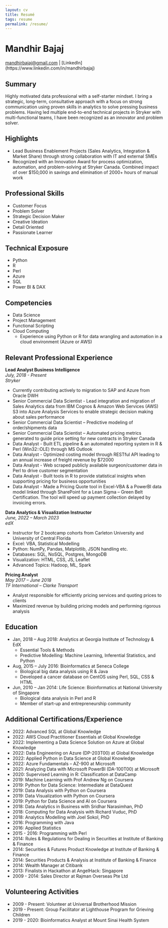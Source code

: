 ```yaml
---
layout: cv
title: Resumé
tags: resume
permalink: /resume/
---
```


# Mandhir Bajaj

<div id="webaddress">
<a href="mailto:mandhirbajaj@gmail.com">mandhirbajaj@gmail.com</a>
|
[LinkedIn](https://www.linkedin.com/in/mandhirbajaj)
</div>

## Summary

Highly motivated data professional with a self-starter mindset. I bring a strategic, long-term, consultative approach with a focus on strong communication using proven skills in analytics to solve pressing business problems. Having led multiple end-to-end technical projects in Stryker with multi-functional teams, I have been recognized as an innovator and problem solver.

## Highlights

- Lead Business Enablement Projects (Sales Analytics, Integration & Market Share) through strong collaboration with IT and external SMEs
- Recognized with an Innovation Award for process optimization, automation, and problem-solving at Stryker Canada. Combined impact of over $150,000 in savings and elimination of 2000+ hours of manual work

## Professional Skills

- Customer Focus
- Problem Solver
- Strategic Decision Maker
- Creative Ideation
- Detail Oriented
- Passionate Learner

## Technical Exposure

- Python
- R
- Perl
- Azure
- SQL
- Power BI & DAX

## Competencies

- Data Science
- Project Management
- Functional Scripting
- Cloud Computing
  - Experience using Python or R for data wrangling and automation in a cloud environment (Azure or AWS)

## Relevant Professional Experience

**Lead Analyst Business Intelligence**  
*July, 2018 - Present*  
*Stryker*

- Currently contributing actively to migration to SAP and Azure from Oracle DWH
- Senior Commercial Data Scientist - Lead integration and migration of Sales Analytics data from IBM Cognos & Amazon Web Services (AWS) S3 into Azure Analysis Services to enable strategic decision making about sales performance
- Senior Commercial Data Scientist – Predictive modeling of order/shipments data
- Senior Commercial Data Scientist – Automated pricing metrics generated to guide price setting for new contracts in Stryker Canada
- Data Analyst - Built ETL pipeline & an automated reporting system in R & Perl (Win32::OLE) through MS Outlook
- Data Analyst - Optimized costing model through RESTful API leading to an annual increase of freight revenue by $72000
- Data Analyst - Web scraped publicly available surgeon/customer data in Perl to drive customer segmentation
- Data Analyst - Built tools in R to provide statistical insights when supporting pricing for business opportunities
- Data Analyst - Made a Pricing Quote tool in Excel-VBA & a PowerBI data model linked through SharePoint for a Lean Sigma – Green Belt Certification. The tool will speed up payment collection delayed by invoicing errors.

**Data Analytics & Visualization Instructor**  
*June, 2022 – March 2023*  
*edX*

- Instructor for 2 bootcamp cohorts from Carleton University and University of Central Florida
- Excel: VBA, Statistical Modelling
- Python: NumPy, Pandas, Matplotlib, JSON handling etc.
- Databases: SQL, NoSQL, Postgres, MongoDB
- Visualization: HTML, CSS, JS, Leaflet
- Advanced Topics: Hadoop, ML, Spark

**Pricing Analyst**  
*May 2017 – June 2018*  
*TF International – Clarke Transport*

- Analyst responsible for efficiently pricing services and quoting prices to clients
- Maximized revenue by building pricing models and performing rigorous analysis

## Education

- Jan, 2018 – Aug 2018: Analytics at Georgia Institute of Technology & EdX
  - Essential Tools & Methods
  - Predictive Modelling: Machine Learning, Inferential Statistics, and Python
- Aug, 2015 – July 2016: Bioinformatics at Seneca College
  - Biological big data analysis using R & Java
  - Developed a cancer database on CentOS using Perl, SQL, CSS & HTML
- Jun, 2010 – Jan 2014: Life Science: Bioinformatics at National University of Singapore
  - Biological data analysis in Perl and R
  - Member of start-up and entrepreneurship community

## Additional Certifications/Experience

- 2022: Advanced SQL at Global Knowledge
- 2022: AWS Cloud Practitioner Essentials at Global Knowledge
- 2022: Implementing a Data Science Solution on Azure at Global Knowledge
- 2022: Data Engineering on Azure (DP-203T00) at Global Knowledge
- 2022: Applied Python in Data Science at Global Knowledge
- 2022: Azure Fundamentals – AZ-900 at Microsoft
- 2021: Analyzing Data with Microsoft PowerBI (DA-100T00) at Microsoft
- 2020: Supervised Learning in R: Classification at DataCamp
- 2019: Machine Learning with Prof Andrew Ng on Coursera
- 2019: Python for Data Science: Intermediate at DataQuest
- 2019: Data Analysis with Python on Coursera
- 2019: Data Visualization with Python on Coursera
- 2019: Python for Data Science and AI on Coursera
- 2018: Data Analytics in Business with Sridhar Narasimhan, PhD
- 2018: Computing for Data Analysis with Richard Vuduc, PhD
- 2018: Analytics Modelling with Joel Sokol, PhD
- 2016: Programming with Java
- 2016: Applied Statistics
- 2015 - 2016: Programming with Perl
- 2014: Rules & Regulations for Dealing in Securities at Institute of Banking & Finance
- 2014: Securities & Futures Product Knowledge at Institute of Banking & Finance
- 2014: Securities Products & Analysis at Institute of Banking & Finance
- 2014: Wealth Manager at Citibank
- 2013: Finalists in Hackathon at AngelHack: Singapore
- 2009 - 2014: Sales Director at Rajman Overseas Pte Ltd

## Volunteering Activities

- 2009 - Present: Volunteer at Universal Brotherhood Mission
- 2019 - Present: Group Facilitator at Lighthouse Program for Grieving Children
- 2019 - 2020: Bioinformatics Analyst at Mount Sinai Health System
